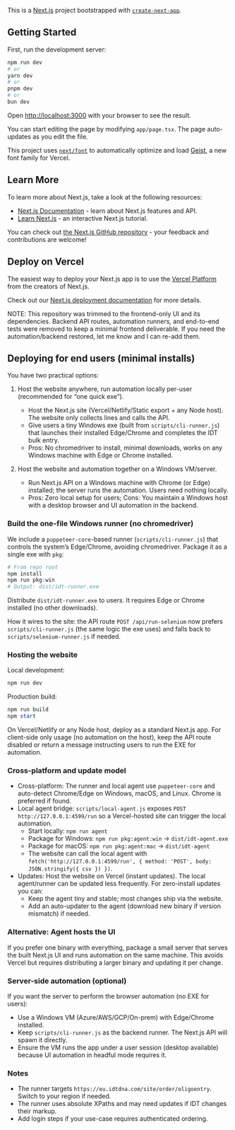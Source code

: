 This is a [Next.js](https://nextjs.org) project bootstrapped with [`create-next-app`](https://nextjs.org/docs/app/api-reference/cli/create-next-app).

## Getting Started

First, run the development server:

```bash
npm run dev
# or
yarn dev
# or
pnpm dev
# or
bun dev
```

Open [http://localhost:3000](http://localhost:3000) with your browser to see the result.

You can start editing the page by modifying `app/page.tsx`. The page auto-updates as you edit the file.

This project uses [`next/font`](https://nextjs.org/docs/app/building-your-application/optimizing/fonts) to automatically optimize and load [Geist](https://vercel.com/font), a new font family for Vercel.

## Learn More

To learn more about Next.js, take a look at the following resources:

- [Next.js Documentation](https://nextjs.org/docs) - learn about Next.js features and API.
- [Learn Next.js](https://nextjs.org/learn) - an interactive Next.js tutorial.

You can check out [the Next.js GitHub repository](https://github.com/vercel/next.js) - your feedback and contributions are welcome!

## Deploy on Vercel

The easiest way to deploy your Next.js app is to use the [Vercel Platform](https://vercel.com/new?utm_medium=default-template&filter=next.js&utm_source=create-next-app&utm_campaign=create-next-app-readme) from the creators of Next.js.

Check out our [Next.js deployment documentation](https://nextjs.org/docs/app/building-your-application/deploying) for more details.

NOTE: This repository was trimmed to the frontend-only UI and its dependencies. Backend API routes, automation runners, and end-to-end tests were removed to keep a minimal frontend deliverable. If you need the automation/backend restored, let me know and I can re-add them.

## Deploying for end users (minimal installs)

You have two practical options:

1) Host the website anywhere, run automation locally per-user (recommended for “one quick exe”).
	- Host the Next.js site (Vercel/Netlify/Static export + any Node host). The website only collects lines and calls the API.
	- Give users a tiny Windows exe (built from `scripts/cli-runner.js`) that launches their installed Edge/Chrome and completes the IDT bulk entry.
	- Pros: No chromedriver to install, minimal downloads, works on any Windows machine with Edge or Chrome installed.

2) Host the website and automation together on a Windows VM/server.
	- Run Next.js API on a Windows machine with Chrome (or Edge) installed; the server runs the automation. Users need nothing locally.
	- Pros: Zero local setup for users; Cons: You maintain a Windows host with a desktop browser and UI automation in the backend.

### Build the one-file Windows runner (no chromedriver)

We include a `puppeteer-core`-based runner (`scripts/cli-runner.js`) that controls the system’s Edge/Chrome, avoiding chromedriver. Package it as a single exe with `pkg`:

```powershell
# From repo root
npm install
npm run pkg:win
# Output: dist/idt-runner.exe
```

Distribute `dist/idt-runner.exe` to users. It requires Edge or Chrome installed (no other downloads).

How it wires to the site: the API route `POST /api/run-selenium` now prefers `scripts/cli-runner.js` (the same logic the exe uses) and falls back to `scripts/selenium-runner.js` if needed.

### Hosting the website

Local development:
```powershell
npm run dev
```

Production build:
```powershell
npm run build
npm start
```

On Vercel/Netlify or any Node host, deploy as a standard Next.js app. For client-side only usage (no automation on the host), keep the API route disabled or return a message instructing users to run the EXE for automation.

### Cross-platform and update model

- Cross-platform: The runner and local agent use `puppeteer-core` and auto-detect Chrome/Edge on Windows, macOS, and Linux. Chrome is preferred if found.
- Local agent bridge: `scripts/local-agent.js` exposes `POST http://127.0.0.1:4599/run` so a Vercel-hosted site can trigger the local automation.
	- Start locally: `npm run agent`
	- Package for Windows: `npm run pkg:agent:win` -> `dist/idt-agent.exe`
	- Package for macOS: `npm run pkg:agent:mac` -> `dist/idt-agent`
	- The website can call the local agent with `fetch('http://127.0.0.1:4599/run', { method: 'POST', body: JSON.stringify({ csv }) })`.
- Updates: Host the website on Vercel (instant updates). The local agent/runner can be updated less frequently. For zero-install updates you can:
	- Keep the agent tiny and stable; most changes ship via the website.
	- Add an auto-updater to the agent (download new binary if version mismatch) if needed.

### Alternative: Agent hosts the UI

If you prefer one binary with everything, package a small server that serves the built Next.js UI and runs automation on the same machine. This avoids Vercel but requires distributing a larger binary and updating it per change.

### Server-side automation (optional)

If you want the server to perform the browser automation (no EXE for users):
- Use a Windows VM (Azure/AWS/GCP/On-prem) with Edge/Chrome installed.
- Keep `scripts/cli-runner.js` as the backend runner. The Next.js API will spawn it directly.
- Ensure the VM runs the app under a user session (desktop available) because UI automation in headful mode requires it.

### Notes

- The runner targets `https://eu.idtdna.com/site/order/oligoentry`. Switch to your region if needed.
- The runner uses absolute XPaths and may need updates if IDT changes their markup.
- Add login steps if your use-case requires authenticated ordering.
